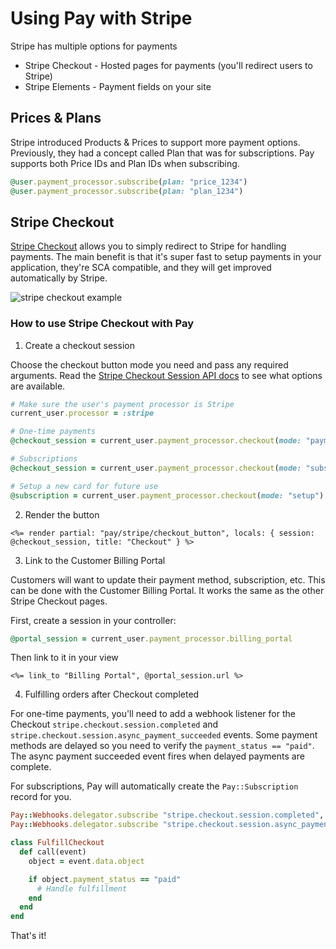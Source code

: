 # Using Pay with Stripe

Stripe has multiple options for payments

* Stripe Checkout - Hosted pages for payments (you'll redirect users to Stripe)
* Stripe Elements - Payment fields on your site

## Prices & Plans

Stripe introduced Products & Prices to support more payment options. Previously, they had a concept called Plan that was for subscriptions. Pay supports both Price IDs and Plan IDs when subscribing.

```ruby
@user.payment_processor.subscribe(plan: "price_1234")
@user.payment_processor.subscribe(plan: "plan_1234")
```

## Stripe Checkout

[Stripe Checkout](https://stripe.com/docs/payments/checkout) allows you to simply redirect to Stripe for handling payments. The main benefit is that it's super fast to setup payments in your application, they're SCA compatible, and they will get improved automatically by Stripe.

![stripe checkout example](https://i.imgur.com/nFsCBCK.gif)

### How to use Stripe Checkout with Pay

1. Create a checkout session

Choose the checkout button mode you need and pass any required arguments. Read the [Stripe Checkout Session API docs](https://stripe.com/docs/api/checkout/sessions/create) to see what options are available.

```ruby
# Make sure the user's payment processor is Stripe
current_user.processor = :stripe

# One-time payments
@checkout_session = current_user.payment_processor.checkout(mode: "payment", line_items: "price_1ILVZaKXBGcbgpbZQ26kgXWG")

# Subscriptions
@checkout_session = current_user.payment_processor.checkout(mode: "subscription", line_items: "default")

# Setup a new card for future use
@subscription = current_user.payment_processor.checkout(mode: "setup")
```

2. Render the button

```erb
<%= render partial: "pay/stripe/checkout_button", locals: { session: @checkout_session, title: "Checkout" } %>
```

3. Link to the Customer Billing Portal

Customers will want to update their payment method, subscription, etc. This can be done with the Customer Billing Portal. It works the same as the other Stripe Checkout pages.

First, create a session in your controller:

```ruby
@portal_session = current_user.payment_processor.billing_portal
```

Then link to it in your view

```erb
<%= link_to "Billing Portal", @portal_session.url %>
```

4. Fulfilling orders after Checkout completed

For one-time payments, you'll need to add a webhook listener for the Checkout `stripe.checkout.session.completed` and `stripe.checkout.session.async_payment_succeeded` events. Some payment methods are delayed so you need to verify the `payment_status == "paid"`. The async payment succeeded event fires when delayed payments are complete.

For subscriptions, Pay will automatically create the `Pay::Subscription` record for you.

```ruby
Pay::Webhooks.delegator.subscribe "stripe.checkout.session.completed", FulfillCheckout.new
Pay::Webhooks.delegator.subscribe "stripe.checkout.session.async_payment_succeeded", FulfillCheckout.new

class FulfillCheckout
  def call(event)
    object = event.data.object

    if object.payment_status == "paid"
      # Handle fulfillment
    end
  end
end
```

That's it!
